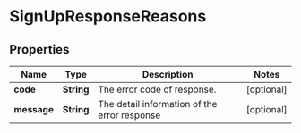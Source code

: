 

# SignUpResponseReasons


## Properties

| Name | Type | Description | Notes |
|------------ | ------------- | ------------- | -------------|
|**code** | **String** | The error code of response.  |  [optional] |
|**message** | **String** | The detail information of the error response  |  [optional] |



